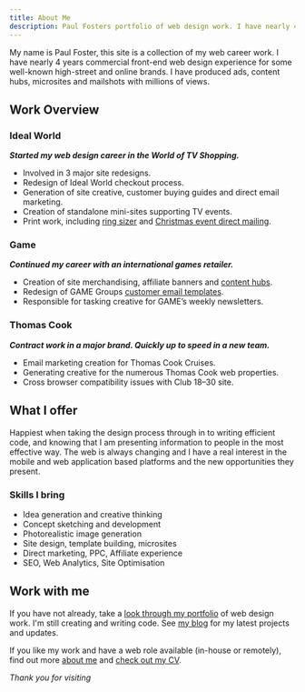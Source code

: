 ```yaml
---
title: About Me
description: Paul Fosters portfolio of web design work. I have nearly 4 years commercial front-end web design experience for some well known brands.
---
```


My name is Paul Foster, this site is a collection of my web career work. I have nearly 4 years commercial front-end web design experience for some well-known high-street and online brands. I have produced ads, content hubs, microsites and mailshots with millions of views. 

## Work Overview

### Ideal World

_**Started my web design career in the World of TV Shopping.**_

*	Involved in 3 major site redesigns.
*	Redesign of Ideal World checkout process.
*	Generation of site creative, customer buying guides and direct email marketing.
*	Creation of standalone mini-sites supporting TV events.
*	Print work, including [ring sizer](/work/ringsize-guide/) and [Christmas event direct mailing](/work/christmas-cracker/).

### Game

_**Continued my career with an international games retailer.**_

*	Creation of site merchandising, affiliate banners and [content hubs](/work/nintendo-hub/).
*	Redesign of GAME Groups [customer email templates](/work/gameplay-templates/).
*	Responsible for tasking creative for GAME’s weekly newsletters.
	
### Thomas Cook

_**Contract work in a major brand. Quickly up to speed in a new team.**_

*	Email marketing creation for Thomas Cook Cruises.
*	Generating creative for the numerous Thomas Cook web properties.
*	Cross browser compatibility issues with Club 18–30 site.

## What I offer

Happiest when taking the design process through in to writing efficient code, and knowing that I am presenting information to people in the most effective way. The web is always changing and I have a real interest in the mobile and web application based platforms and the new opportunities they present.

### Skills I bring

*	Idea generation and creative thinking
*	Concept sketching and development
*	Photorealistic image generation
*	Site design, template building, microsites
*	Direct marketing, PPC, Affiliate experience
*	SEO, Web Analytics, Site Optimisation

## Work with me

If you have not already, take a [look through my portfolio](/work/) of web design work. I'm still creating and writing code. See [my blog](/blog/) for my latest projects and updates.

If you like my work and have a web role available (in-house or remotely), find out more [about me](/about/) and [check out my CV](/cv/).

_Thank you for visiting_
